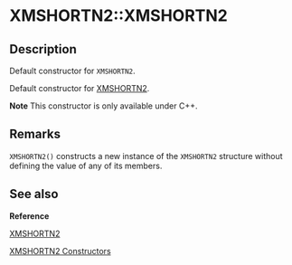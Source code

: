 # XMSHORTN2::XMSHORTN2

## Description

Default constructor for `XMSHORTN2`.

Default constructor for [XMSHORTN2](https://learn.microsoft.com/windows/desktop/api/directxpackedvector/ns-directxpackedvector-xmshortn2).

**Note** This constructor is only available under C++.

## Remarks

`XMSHORTN2()` constructs a new instance of the `XMSHORTN2` structure without
defining the value of any of its members.

## See also

**Reference**

[XMSHORTN2](https://learn.microsoft.com/windows/desktop/api/directxpackedvector/ns-directxpackedvector-xmshortn2)

[XMSHORTN2 Constructors](https://learn.microsoft.com/windows/desktop/dxmath/xmshortn2-ctor)